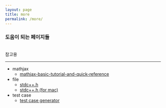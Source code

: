 ```yaml
---
layout: page
title: more
permalink: /more/
---
```

### 도움이 되는 페이지들

   
참고용

---
* mathjax
  * [mathjax-basic-tutorial-and-quick-reference](https://math.meta.stackexchange.com/questions/5020/mathjax-basic-tutorial-and-quick-reference)
* file
  * [stdc++.h](https://github.com/gcc-mirror/gcc/blob/master/libstdc%2B%2B-v3/include/precompiled/stdc%2B%2B.h)
  * [stdc++.h (for mac)](https://github.com/tekfyl/bits-stdc-.h-for-mac/blob/master/stdc%2B%2B.h)
* test case
  * [test case generator](http://test-case-generator.herokuapp.com/)